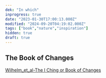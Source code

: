```yaml
---
dek: "In which"
inprogress: true
date: "2023-01-30T17:00:13.000Z"
modified: "2024-09-20T04:19:02.000Z"
tags: ["book","nature","inspiration"]
hidden: true
draft: true
---
```

## The Book of Changes

[Wilhelm_et_al-The I Ching or Book of Changes](Wilhelm_et_al-The%20I%20Ching%20or%20Book%20of%20Changes.md)
